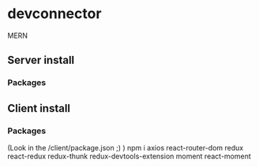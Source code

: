 # devconnector

MERN

## Server install

### Packages

## Client install

### Packages

(Look in the /client/package.json ;) )
npm i axios react-router-dom redux react-redux redux-thunk redux-devtools-extension moment react-moment
